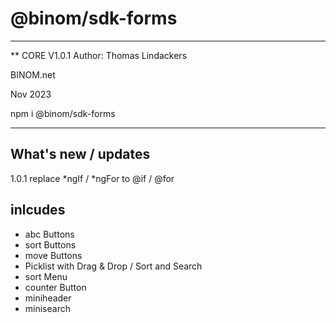 # @binom/sdk-forms
---------------------------------------------------------------------------------
** CORE V1.0.1
Author: Thomas Lindackers 

BINOM.net

Nov 2023

npm i @binom/sdk-forms  

---------------------------------------------------------------------------------
## What's new / updates
1.0.1 replace *ngIf / *ngFor to @if / @for

## inlcudes
- abc Buttons
- sort Buttons
- move Buttons
- Picklist  with Drag & Drop / Sort and Search
- sort Menu
- counter Button
- miniheader
- minisearch
